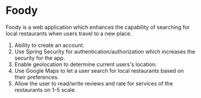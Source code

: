 # Foody
Foody is a web application which enhances the capability of searching for local restaurants when users travel to a new place.
1. Ability to create an account.
2. Use Spring Security for authentication/authorization which increases the security for the app.
3. Enable geolocation to determine current users's location.
4. Use Google Maps to let a user search for local restaurants based on their preferences. 
5. Allow the user to read/write reviews and rate for services of the restaurants on 1–5 scale.
